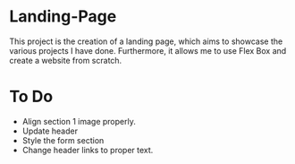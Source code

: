 # Landing-Page
This project is the creation of a landing page, which aims to showcase the various projects I have done. Furthermore, it allows me to use Flex Box and create a website from scratch.

# To Do
* Align section 1 image properly.
* Update header
* Style the form section
* Change header links to proper text.